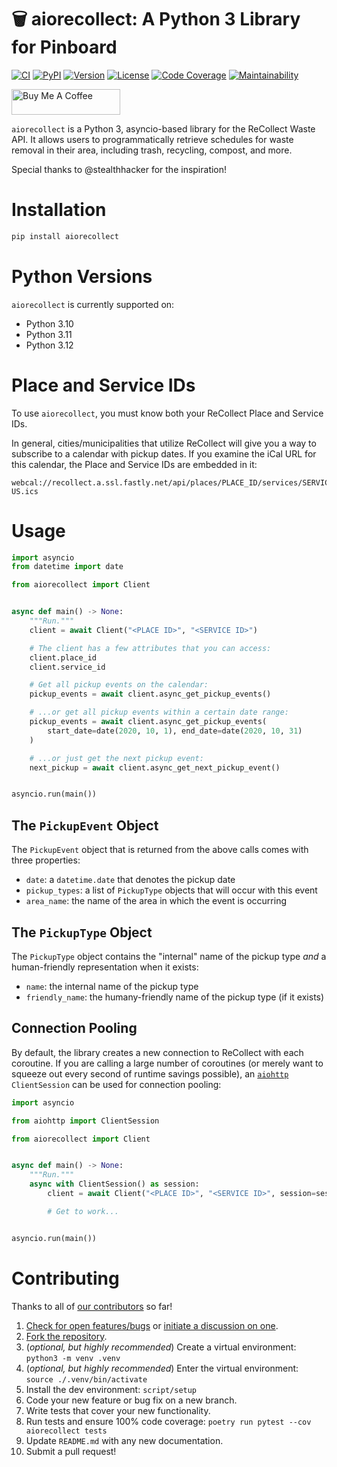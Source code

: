 # 🗑 aiorecollect: A Python 3 Library for Pinboard

[![CI][ci-badge]][ci]
[![PyPI][pypi-badge]][pypi]
[![Version][version-badge]][version]
[![License][license-badge]][license]
[![Code Coverage][codecov-badge]][codecov]
[![Maintainability][maintainability-badge]][maintainability]

<a href="https://www.buymeacoffee.com/bachya1208P" target="_blank"><img src="https://cdn.buymeacoffee.com/buttons/default-orange.png" alt="Buy Me A Coffee" height="41" width="174"></a>

`aiorecollect` is a Python 3, asyncio-based library for the ReCollect Waste API. It allows
users to programmatically retrieve schedules for waste removal in their area, including
trash, recycling, compost, and more.

Special thanks to @stealthhacker for the inspiration!

# Installation

```bash
pip install aiorecollect
```

# Python Versions

`aiorecollect` is currently supported on:

- Python 3.10
- Python 3.11
- Python 3.12

# Place and Service IDs

To use `aiorecollect`, you must know both your ReCollect Place and Service IDs.

In general, cities/municipalities that utilize ReCollect will give you a way to
subscribe to a calendar with pickup dates. If you examine the iCal URL for this
calendar, the Place and Service IDs are embedded in it:

```
webcal://recollect.a.ssl.fastly.net/api/places/PLACE_ID/services/SERVICE_ID/events.en-US.ics
```

# Usage

```python
import asyncio
from datetime import date

from aiorecollect import Client


async def main() -> None:
    """Run."""
    client = await Client("<PLACE ID>", "<SERVICE ID>")

    # The client has a few attributes that you can access:
    client.place_id
    client.service_id

    # Get all pickup events on the calendar:
    pickup_events = await client.async_get_pickup_events()

    # ...or get all pickup events within a certain date range:
    pickup_events = await client.async_get_pickup_events(
        start_date=date(2020, 10, 1), end_date=date(2020, 10, 31)
    )

    # ...or just get the next pickup event:
    next_pickup = await client.async_get_next_pickup_event()


asyncio.run(main())
```

## The `PickupEvent` Object

The `PickupEvent` object that is returned from the above calls comes with three
properties:

- `date`: a `datetime.date` that denotes the pickup date
- `pickup_types`: a list of `PickupType` objects that will occur with this event
- `area_name`: the name of the area in which the event is occurring

## The `PickupType` Object

The `PickupType` object contains the "internal" name of the pickup type _and_ a
human-friendly representation when it exists:

- `name`: the internal name of the pickup type
- `friendly_name`: the humany-friendly name of the pickup type (if it exists)

## Connection Pooling

By default, the library creates a new connection to ReCollect with each coroutine. If
you are calling a large number of coroutines (or merely want to squeeze out every second
of runtime savings possible), an [`aiohttp`][aiohttp] `ClientSession` can be used for
connection pooling:

```python
import asyncio

from aiohttp import ClientSession

from aiorecollect import Client


async def main() -> None:
    """Run."""
    async with ClientSession() as session:
        client = await Client("<PLACE ID>", "<SERVICE ID>", session=session)

        # Get to work...


asyncio.run(main())
```

# Contributing

Thanks to all of [our contributors][contributors] so far!

1. [Check for open features/bugs][issues] or [initiate a discussion on one][new-issue].
2. [Fork the repository][fork].
3. (_optional, but highly recommended_) Create a virtual environment: `python3 -m venv .venv`
4. (_optional, but highly recommended_) Enter the virtual environment: `source ./.venv/bin/activate`
5. Install the dev environment: `script/setup`
6. Code your new feature or bug fix on a new branch.
7. Write tests that cover your new functionality.
8. Run tests and ensure 100% code coverage: `poetry run pytest --cov aiorecollect tests`
9. Update `README.md` with any new documentation.
10. Submit a pull request!

[aiohttp]: https://github.com/aio-libs/aiohttp
[ci-badge]: https://img.shields.io/github/actions/workflow/status/bachya/aiorecollect/test.yml
[ci]: https://github.com/bachya/aiorecollect/actions
[codecov-badge]: https://codecov.io/gh/bachya/aiorecollect/branch/dev/graph/badge.svg
[codecov]: https://codecov.io/gh/bachya/aiorecollect
[contributors]: https://github.com/bachya/aiorecollect/graphs/contributors
[fork]: https://github.com/bachya/aiorecollect/fork
[issues]: https://github.com/bachya/aiorecollect/issues
[license-badge]: https://img.shields.io/pypi/l/aiorecollect.svg
[license]: https://github.com/bachya/aiorecollect/blob/main/LICENSE
[maintainability-badge]: https://api.codeclimate.com/v1/badges/65fe7eb308dca67c1038/maintainability
[maintainability]: https://codeclimate.com/github/bachya/aiorecollect/maintainability
[new-issue]: https://github.com/bachya/aiorecollect/issues/new
[new-issue]: https://github.com/bachya/aiorecollect/issues/new
[pypi-badge]: https://img.shields.io/pypi/v/aiorecollect.svg
[pypi]: https://pypi.python.org/pypi/aiorecollect
[version-badge]: https://img.shields.io/pypi/pyversions/aiorecollect.svg
[version]: https://pypi.python.org/pypi/aiorecollect
